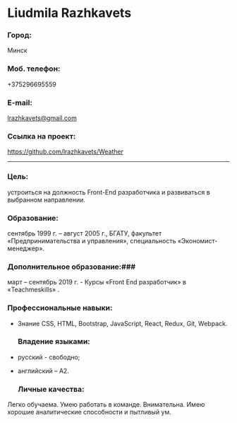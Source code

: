 # Liudmila Razhkavets

### Город: 
Минск
### Моб. телефон: 
+375296695559
### E-mail: 
lrazhkavets@gmail.com
### Ссылка на проект: 
<https://github.com/lrazhkavets/Weather>

---

  ### Цель: ### 
  устроиться на должность Front-End разработчика и развиваться в выбранном направлении.  
  
  ### Образование: ###	
сентябрь 1999 г. – август 2005 г., БГАТУ, факультет «Предпринимательства и управления», специальность «Экономист-менеджер». 

 ### Дополнительное образование:###
март – сентябрь 2019 г. - Курсы «Front End разработчик» в «Teachmeskills» .

  ### Профессиональные навыки: ###
- Знание CSS, HTML, Bootstrap, JavaScript, React, Redux, Git, Webpack.

  ### Владение языками: ###
- русский - свободно; 
- английский – А2. 

  ### Личные качества: ###
Легко обучаема. Умею работать в команде. Внимательна. Имею хорошие аналитические способности и пытливый ум.

